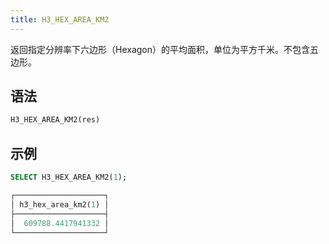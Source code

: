 ```yaml
---
title: H3_HEX_AREA_KM2
---
```


返回指定分辨率下六边形（Hexagon）的平均面积，单位为平方千米。不包含五边形。

## 语法

```sql
H3_HEX_AREA_KM2(res)
```

## 示例

```sql
SELECT H3_HEX_AREA_KM2(1);

┌────────────────────┐
│ h3_hex_area_km2(1) │
├────────────────────┤
│  609788.4417941332 │
└────────────────────┘
```